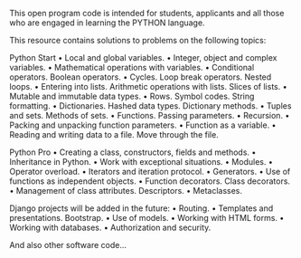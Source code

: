 This open program code is intended for students, applicants and all those who are engaged in learning the PYTHON language.

This resource contains solutions to problems on the following topics:

Python Start
• Local and global variables.
• Integer, object and complex variables.
• Mathematical operations with variables.
• Conditional operators. Boolean operators.
• Cycles. Loop break operators. Nested loops.
• Entering into lists. Arithmetic operations with lists. Slices of lists.
• Mutable and immutable data types.
• Rows. Symbol codes. String formatting.
• Dictionaries. Hashed data types. Dictionary methods.
• Tuples and sets. Methods of sets.
• Functions. Passing parameters.
• Recursion.
• Packing and unpacking function parameters.
• Function as a variable.
• Reading and writing data to a file. Move through the file.

Python Pro
• Creating a class, constructors, fields and methods.
• Inheritance in Python.
• Work with exceptional situations.
• Modules.
• Operator overload.
• Iterators and iteration protocol.
• Generators.
• Use of functions as independent objects.
• Function decorators. Class decorators.
• Management of class attributes. Descriptors.
• Metaclasses.

Django projects will be added in the future:
• Routing.
• Templates and presentations. Bootstrap.
• Use of models.
• Working with HTML forms.
• Working with databases.
• Authorization and security.

And also other software code...
